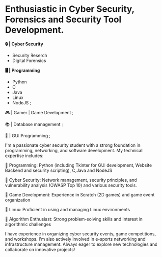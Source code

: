 
#  Enthusiastic in Cyber Security, Forensics and Security Tool Development.

**🔒 | Cyber Security**
 - Security Reserch
 - Digital Forensics

**🖥️ | Programming**
 - Python
 - C
 - Java
 - Linux
 - NodeJS ;

 🎮 | Gamer | Game Development ;

 📚 | Database management ;

 🎨 | GUI Programming ;


I'm a passionate cyber security student with a strong foundation in programming, networking, and software development. My technical expertise includes:

🔹 Programming: Python (including Tkinter for GUI development, Website Backend and security scripting), C,Java and NodeJS

🔹 Cyber Security: Network management, security principles, and vulnerability analysis (OWASP Top 10) and various security tools.

🔹 Game Development: Experience in Scratch (2D games) and game event organization

🔹 Linux: Proficient in using and managing Linux environments

🔹 Algorithm Enthusiast: Strong problem-solving skills and interest in algorithmic challenges

I have experience in organizing cyber security events, game competitions, and workshops. I'm also actively involved in e-sports networking and infrastructure management. Always eager to explore new technologies and collaborate on innovative projects!



<!---
Abhiram-ARS/Abhiram-ARS is a ✨ special ✨ repository because its `README.md` (this file) appears on your GitHub profile.
You can click the Preview link to take a look at your changes.
--->
